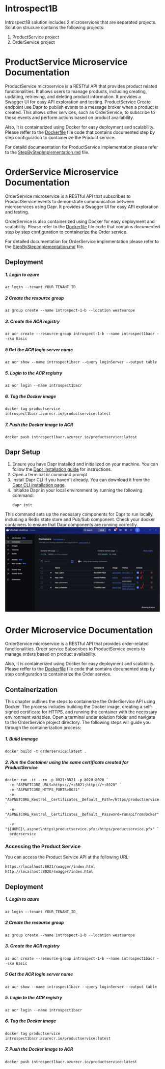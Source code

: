 # Introspect1B
Introspect1B solution includes 2 microservices that are separated projects.
Solution strucure contains the following projects:
1. ProductService project
1. OrderService project

# ProductService Microservice Documentation
ProductService microservice is a RESTful API that provides product related functionalities. It allows users to manage products, including creating, updating, retrieving, and deleting product information.
It provides a Swagger UI for easy API exploration and testing.
ProductService Create endpoint use Dapr to publish events to a message broker when a product is created.
This allows other services, such as OrderService, to subscribe to these events and perform actions based on product availability.

Also, it is containerized using Docker for easy deployment and scalability. 
Please reffer to the [Dockerfile](ProductService/Dockerfile) file code that contains documented step by step configuration to containerize the Product service.

For detaild documeentation for ProductService implementation please refer to the [StepByStepImplementation.md](ProductService/Documentation/StepByStepImplementation.md) file.

# OrderService Microservice Documentation
OrderService microservice is a RESTful API that subscribes to ProductService events to demonstrate communication between microservices using Dapr. 
It provides a Swagger UI for easy API exploration and testing.

OrderService is also containerized using Docker for easy deployment and scalability.
Please refer to the [Dockerfile](OrderService/Dockerfile) file code that contains documented step by step configuration to containerize the Order service.

For detailed documentation for OrderService implementation please refer to the [StepByStepImplementation.md](OrderService/Documentation/StepByStepImplementation.md) file.


## Deployment 
##### 1. Login to azure
```
az login --tenant YOUR_TENANT_ID_
```
##### 2 Create the resource group
```
az group create --name introspect-1-b --location westeurope
```
##### 3. Create the ACR registry
```
az acr create --resource-group introspect-1-b --name introspect1bacr --sku Basic
```

##### 5 Get the ACR login server name
```
az acr show --name introspect1bacr --query loginServer --output table
```

##### 5. Login to the ACR registry
```
az acr login --name introspect1bacr
```
##### 6. Tag the Docker image
```
docker tag productservice introspect1bacr.azurecr.io/productservice:latest
```
##### 7. Push the Docker image to ACR
```
docker push introspect1bacr.azurecr.io/productservice:latest
```

## Dapr Setup
1. Ensure you have Dapr installed and initialized on your machine. You can follow the [Dapr installation guide](https://docs.dapr.io/getting-started/) for instructions.
1. Open a terminal or command prompt
1. Install Dapr CLI if you haven't already. You can download it from the [Dapr CLI installation page](https://docs.dapr.io/getting-started/install-dapr-cli/).
1. Initialize Dapr in your local environment by running the following command:
   ```
   dapr init
   ```
This command sets up the necessary components for Dapr to run locally, including a Redis state store and Pub/Sub component. 
Check your docker containers to ensure that Dapr components are running correctly.
  ![Blob Accessibility](Documentation/Images/DockerDapperContainers.jpg "Docker containers for dapr")

# Order Microservice Documentation
OrderService microservice is a RESTful API that provides order-related functionalities.
Order service Subscribes to ProductService events to manage orders based on product availability.

Also, it is containerized using Docker for easy deployment and scalability. Please reffer to the [Dockerfile](OrderService/Dockerfile) file code that contains documented step by step configuration to containerize the Order service.

## Containerization 
This chapter outlines the steps to containerize the OrderService API using Docker. The process includes building the Docker image, creating a self-signed certificate for HTTPS, and running the container with the necessary environment variables.
Open a terminal under solution folder and navigate to the OrderService project directory. The following steps will guide you through the containerization process:
##### 1. Build Immage
```
docker build -t orderservice:latest .
```

##### 2. Run the Container using the same certificate created for ProductService

```
docker run -it --rm -p 8021:8021 -p 8020:8020 `
  -e "ASPNETCORE_URLS=https://+:8021;http://+:8020" `
  -e "ASPNETCORE_HTTPS_PORTS=8021" `
  -e "ASPNETCORE_Kestrel__Certificates__Default__Path=/https/productservice.pfx" `
  -e "ASPNETCORE_Kestrel__Certificates__Default__Password=runapifromdocker" `
  -v "${HOME}\.aspnet\https\productservice.pfx:/https/productservice.pfx" `
  orderservice
```

### Accessing the Product Service
You can access the Product Service API at the following URL:
```
https://localhost:8021/swagger/index.html
http://localhost:8020/swagger/index.html
```

## Deployment
##### 1. Login to azure
```
az login --tenant YOUR_TENANT_ID_
```
##### 2 Create the resource group
```
az group create --name introspect-1-b --location westeurope
```
##### 3. Create the ACR registry
```
az acr create --resource-group introspect-1-b --name introspect1bacr --sku Basic
```

##### 5 Get the ACR login server name
```
az acr show --name introspect1bacr --query loginServer --output table
```

##### 5. Login to the ACR registry
```
az acr login --name introspect1bacr
```
##### 6. Tag the Docker image
```
docker tag productservice introspect1bacr.azurecr.io/productservice:latest
```
##### 7. Push the Docker image to ACR
```
docker push introspect1bacr.azurecr.io/productservice:latest
```